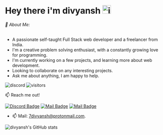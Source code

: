 # Hey there i'm divyansh <img src="https://user-images.githubusercontent.com/1303154/88677602-1635ba80-d120-11ea-84d8-d263ba5fc3c0.gif" width="28px" alt="im divyansh">

###### 💫 About Me:
- A passionate self-taught Full Stack web developer and a freelancer from India.
- I'm a creative problem solving enthusiast, with a constantly growing love for programming.
- I'm currently working on a few projects, and learning more about web development.
- Looking to collaborate on any interesting projects. 
- Ask me about anything, I am happy to help. 

![discord](https://discord.c99.nl/widget/theme-3/774966001384292362.png) ![visitors](https://visitor-badge.glitch.me/badge?page_id=divyanshxd.divyanshxd)

 📫 Reach me out!

[![Discord Badge](https://img.shields.io:/discord/808424540177825875)](https://discord.gg/gjDymvVmR8) [![Mail Badge](https://img.shields.io/badge/-@divyanshv_-e84393?style=flat&labelColor=e84393&logo=instagram&logoColor=white)](https://instagram.com/divyanshv_) [![Mail Badge](https://img.shields.io/badge/-divyansh-c0392b?style=flat&labelColor=c0392b&logo=gmail&logoColor=white)](mailto:7divyansh@protonmail.com)

- 📫 Mail: 7divyansh@protonmail.com.


![divyansh's GitHub stats](https://github-readme-stats.vercel.app/api?username=divyanshxd&show_icons=true&theme=dracula)
